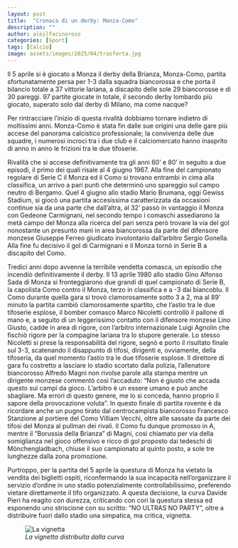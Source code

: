```yaml
---
layout: post
title:  "Cronaca di un derby: Monza-Como"
description: ""
author: aleilfacinoroso
categories: [Sport]
tags: [Calcio]
image: assets/images/2025/04/trasferta.jpg
---
```

Il 5 aprile si è giocato a Monza il derby della Brianza, Monza-Como, partita sfortunatamente persa per 1-3 dalla squadra biancorossa e che porta il bilancio totale a 37 vittorie lariana, a discapito delle sole 29 biancorosse e di 30 pareggi. 97 partite giocate in totale, il secondo derby lombardo più giocato, superato solo dal derby di Milano, ma come nacque?

Per rintracciare l’inizio di questa rivalità dobbiamo tornare indietro di moltissimi anni. Monza-Como è stata fin dalle sue origini una delle gare più accese del panorama calcistico professionale; la convivenza delle due squadre, i numerosi incroci tra i due club e il calciomercato hanno inasprito di anno in anno le frizioni tra le due tifoserie.

Rivalità che si accese definitivamente tra gli anni 60’ e 80’ in seguito a due episodi, il primo dei quali risale al 4 giugno 1967. Alla fine del campionato regolare di Serie C il Monza ed il Como si trovano entrambi in cima alla classifica, un arrivo a pari punti che determinò uno spareggio sul campo neutro di Bergamo. Quel 4 giugno allo stadio Mario Brumana, oggi Gewiss Stadium, si giocò una partita accesissima caratterizzata da occasioni continue sia da una parte che dall’altra, al 32’ passò in vantaggio il Monza con Gedeone Carmignani, nel secondo tempo i comaschi assediarono la metà campo del Monza alla ricerca del pari senza però trovare la via del gol nonostante un presunto mani in area biancorossa da parte del difensore monzese Giuseppe Ferreo giudicato involontario dall’arbitro Sergio Gonella. Alla fine fu decisivo il gol di Carmignani e il Monza tornò in Serie B a discapito del Como.

Tredici anni dopo avvenne la terribile vendetta comasca, un episodio che incendiò definitivamente il derby. Il 13 aprile 1980 allo stadio Gino Alfonso Sada di Monza si fronteggiarono due grandi di quel campionato di Serie B, la capolista Como contro il Monza, terzo in classifica e a -3 dai biancoblu. Il Como durante quella gara si trovò clamorosamente sotto 3 a 2, ma al 89’ minuto la partita cambiò clamorosamente spartito, che l’astio tra le due tifoserie esplose, il bomber comasco Marco Nicoletti controllò il pallone di mano e, a seguito di un leggerissimo contatto con il difensore monzese Lino Giusto, cadde in area di rigore, con l’arbitro internazionale Luigi Agnolin che fischiò rigore per la compagine lariana tra lo stupore generale. Lo stesso Nicoletti si prese la responsabilità del rigore, segnò e porto il risultato finale sul 3-3, scatenando il disappunto di tifosi, dirigenti e, ovviamente, della tifoseria, da quel momento l’astio tra le due tifoserie esplose. Il direttore di gara fu costretto a lasciare lo stadio scortato dalla polizia, l’allenatore biancorosso Alfredo Magni non rivolse parole alla stampa mentre un dirigente monzese commentò così l’accaduto: “Non è giusto che accada questo sui campi da gioco. L’arbitro è un essere umano e può anche sbagliare. Ma errori di questo genere, me lo si conceda, hanno proprio il sapore della provocazione voluta”. In questo finale di partita rovente è da ricordare anche un pugno tirato dal centrocampista biancorosso Francesco Stanzione al portiere del Como Villiam Vecchi, oltre alle sassate da parte dei tifosi del Monza al pullman dei rivali. Il Como fu dunque promosso in A, mentre il “Borussia della Brianza” di Magni, così chiamato per via della somiglianza nel gioco offensivo e ricco di gol proposto dai tedeschi di Mönchengladbach, chiuse il suo campionato al quinto posto, a sole tre lunghezze dalla zona promozione.

Purtroppo, per la partita del 5 aprile la questura di Monza ha vietato la vendita dei biglietti ospiti, riconfermando la sua incapacità nell’organizzare il servizio d’ordine in uno stadio potenzialmente controllabilissimo, preferendo vietare direttamente il tifo organizzato. A questa decisione, la curva Davide Pieri ha reagito con durezza, criticando con cori la questura stessa ed esponendo uno striscione con su scritto: “NO ULTRAS NO PARTY”, oltre a distribuire fuori dallo stadio una simpatica, ma critica, vignetta.

<div class="entry-featured-image" style="margin-left:auto; margin-right:auto;">
<figure>
        <img class="featured-image {% if page.imageshadow %} image-shadow {% endif %}" src="{{ site.baseurl }}/assets/images/2025/04/prefettura.jpg" alt="La vignetta">
<figcaption style="texfont-size: 0.7em; font-style: italic;">La vignetta distribuita dalla curva</figcaption>
</figure>
</div>